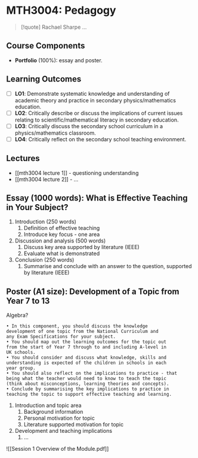 # MTH3004: Pedagogy

> [!quote] Rachael Sharpe
> …

## Course Components

- **Portfolio** (100%): essay and poster.

## Learning Outcomes

- [ ] **LO1**: Demonstrate systematic knowledge and understanding of academic theory and practice in secondary physics/mathematics education.
- [ ] **LO2**: Critically describe or discuss the implications of current issues relating to scientific/mathematical literacy in secondary education.
- [ ] **LO3**: Critically discuss the secondary school curriculum in a physics/mathematics classroom.
- [ ] **LO4**: Critically reflect on the secondary school teaching environment.

## Lectures

- [[mth3004 lecture 1]] - questioning understanding
- [[mth3004 lecture 2]] - …

## Essay (1000 words): What is Effective Teaching in Your Subject?

1. Introduction (250 words)
	1. Definition of effective teaching
	2. Introduce key focus - one area
2. Discussion and analysis (500 words)
	1. Discuss key area supported by literature (IEEE)
	2. Evaluate what is demonstrated
3. Conclusion (250 words)
	1. Summarise and conclude with an answer to the question, supported by literature (IEEE)

## Poster (A1 size): Development of a Topic from Year 7 to 13

Algebra?

```
• In this component, you should discuss the knowledge  
development of one topic from the National Curriculum and  
any Exam Specifications for your subject.  
• You should map out the learning outcomes for the topic out  
from the start of Year 7 through to and including A-level in  
UK schools.  
• You should consider and discuss what knowledge, skills and  
understanding is expected of the children in schools in each  
year group.  
• You should also reflect on the implications to practice - that  
being what the teacher would need to know to teach the topic  
(think about misconceptions, learning theories and concepts).  
• Conclude by summarising the key implications to practice in  
teaching the topic to support effective teaching and learning.
```

1. Introduction and topic area
	1. Background information
	2. Personal motivation for topic
	3. Literature supported motivation for topic
2. Development and teaching implications
	1. …

![[Session 1 Overview of the Module.pdf]]
